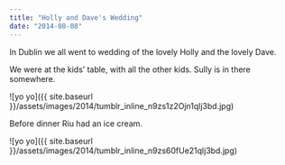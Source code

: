 ```yaml
---
title: "Holly and Dave's Wedding"
date: "2014-08-08"
---
```


In Dublin we all went to wedding of the lovely Holly and the lovely Dave.

We were at the kids’ table, with all the other kids. Sully is in there somewhere. 

![yo yo]({{ site.baseurl }}/assets/images/2014/tumblr_inline_n9zs1z2Ojn1qlj3bd.jpg)

Before dinner Riu had an ice cream.

![yo yo]({{ site.baseurl }}/assets/images/2014/tumblr_inline_n9zs60fUe21qlj3bd.jpg)
